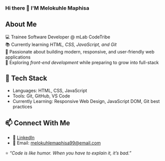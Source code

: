 ### Hi there 👋 I'M Melokuhle Maphisa

## About Me

💻 Trainee Software Developer @ mLab CodeTribe  
📚 Currently learning *HTML, CSS, JavaScript, and Git*  
🚀 Passionate about building modern, responsive, and user-friendly web applications  
🌱 Exploring *front-end development* while preparing to grow into full-stack  



## 🔧 Tech Stack
 * Languages: HTML, CSS, JavaScript  
 * Tools: Git, GitHub, VS Code  
 * Currently Learning: Responsive Web Design, JavaScript DOM, Git best practices  


## 📫 Connect With Me
- 💼 [LinkedIn](https://www.linkedin.com/in/melokuhle-maphisa-04aa4b348/)    
- 📧 Email: melokuhlemaphisa99@email.com  


⭐ *“Code is like humor. When you have to explain it, it’s bad.”*

